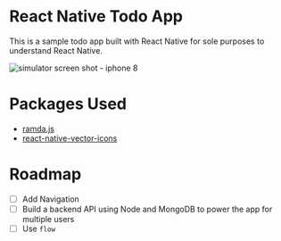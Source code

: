# React Native Todo App

This is a sample todo app built with React Native for sole purposes to understand React Native.

![simulator screen shot - iphone 8](https://user-images.githubusercontent.com/19292575/36895673-9d5ff69a-1dc4-11e8-984f-e055226371ba.png)


# Packages Used

* [ramda.js](ramdajs.com)
* [react-native-vector-icons](https://github.com/oblador/react-native-vector-icons)

# Roadmap

* [ ] Add Navigation
* [ ] Build a backend API using Node and MongoDB to power the app for multiple users
* [ ] Use `flow`
